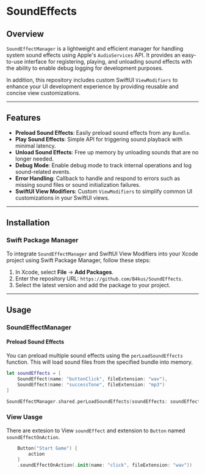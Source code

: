 # SoundEffects

## Overview

`SoundEffectManager` is a lightweight and efficient manager for handling system sound effects using Apple's `AudioServices` API. It provides an easy-to-use interface for registering, playing, and unloading sound effects with the ability to enable debug logging for development purposes.

In addition, this repository includes custom SwiftUI `ViewModifiers` to enhance your UI development experience by providing reusable and concise view customizations.

---

## Features

- **Preload Sound Effects**: Easily preload sound effects from any `Bundle`.
- **Play Sound Effects**: Simple API for triggering sound playback with minimal latency.
- **Unload Sound Effects**: Free up memory by unloading sounds that are no longer needed.
- **Debug Mode**: Enable debug mode to track internal operations and log sound-related events.
- **Error Handling**: Callback to handle and respond to errors such as missing sound files or sound initialization failures.
- **SwiftUI View Modifiers**: Custom `ViewModifiers` to simplify common UI customizations in your SwiftUI views.

---

## Installation

### Swift Package Manager

To integrate `SoundEffectManager` and SwiftUI View Modifiers into your Xcode project using Swift Package Manager, follow these steps:

1. In Xcode, select **File** -> **Add Packages**.
2. Enter the repository URL: `https://github.com/B4kus/SoundEffects`.
3. Select the latest version and add the package to your project.

---

## Usage

### SoundEffectManager

#### Preload Sound Effects

You can preload multiple sound effects using the `perLoadSoundEffects` function. This will load sound files from the specified bundle into memory.

```swift
let soundEffects = [
    SoundEffect(name: "buttonClick", fileExtension: "wav"),
    SoundEffect(name: "successTone", fileExtension: "mp3")
]

SoundEffectManager.shared.perLoadSoundEffects(soundEffects: soundEffects, in: .main)

```

### View Uasge

There are extesion to View `soundEffect` and extension to `Button` named `soundEffectOnAction`.

```swift
    Button("Start Game") {
        action
    }
    .soundEffectOnAction(.init(name: "click", fileExtension: "wav"))
```
